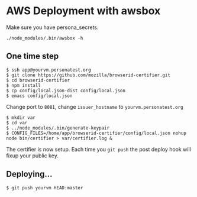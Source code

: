 # AWS Deployment with awsbox

Make sure you have persona_secrets.

    ./node_modules/.bin/awsbox -h

## One time step

    $ ssh app@yourvm.personatest.org
    $ git clone https://github.com/mozilla/browserid-certifier.git
    $ cd browserid-certifier
    $ npm install
    $ cp config/local.json-dist config/local.json
    $ emacs config/local.json

Change port to `8081`, change `issuer_hostname` to `yourvm.personatest.org`

    $ mkdir var
    $ cd var
    $ ../node_modules/.bin/generate-keypair
    $ CONFIG_FILES=/home/app/browserid-certifier/config/local.json nohup node bin/certifier > var/certifier.log &

The certifier is now setup. Each time you `git push` the post deploy hook will fixup your public key.

## Deploying...

    $ git push yourvm HEAD:master
